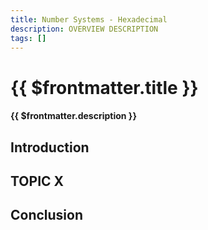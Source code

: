 ```yaml
---
title: Number Systems - Hexadecimal
description: OVERVIEW DESCRIPTION
tags: []
---
```


# {{ $frontmatter.title }}

#### {{ $frontmatter.description }}

<KeyConcepts :ConceptArray= "[
{
  Concept:'Natural Language',
  Details:'Spoken and written communication developed and evolved over time, and used by humans'
}]" />

## Introduction

## TOPIC X


## Conclusion